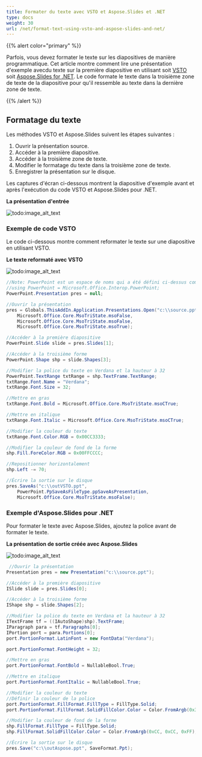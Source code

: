 ```yaml
---
title: Formater du texte avec VSTO et Aspose.Slides et .NET
type: docs
weight: 30
url: /net/format-text-using-vsto-and-aspose-slides-and-net/
---
```


{{% alert color="primary" %}} 

Parfois, vous devez formater le texte sur les diapositives de manière programmatique. Cet article montre comment lire une présentation d'exemple avecdu texte sur la première diapositive en utilisant soit [VSTO](/slides/net/format-text-using-vsto-and-aspose-slides-and-net/) soit [Aspose.Slides for .NET](/slides/net/format-text-using-vsto-and-aspose-slides-and-net/). Le code formate le texte dans la troisième zone de texte de la diapositive pour qu'il ressemble au texte dans la dernière zone de texte.

{{% /alert %}} 
## **Formatage du texte**
Les méthodes VSTO et Aspose.Slides suivent les étapes suivantes :

1. Ouvrir la présentation source.
1. Accéder à la première diapositive.
1. Accéder à la troisième zone de texte.
1. Modifier le formatage du texte dans la troisième zone de texte.
1. Enregistrer la présentation sur le disque.

Les captures d'écran ci-dessous montrent la diapositive d'exemple avant et après l'exécution du code VSTO et Aspose.Slides pour .NET.

**La présentation d'entrée** 

![todo:image_alt_text](format-text-using-vsto-and-aspose-slides-and-net_1.png)
### **Exemple de code VSTO**
Le code ci-dessous montre comment reformater le texte sur une diapositive en utilisant VSTO.

**Le texte reformaté avec VSTO** 

![todo:image_alt_text](format-text-using-vsto-and-aspose-slides-and-net_2.png)



```c#
//Note: PowerPoint est un espace de noms qui a été défini ci-dessus comme ceci
//using PowerPoint = Microsoft.Office.Interop.PowerPoint;
PowerPoint.Presentation pres = null;

//Ouvrir la présentation
pres = Globals.ThisAddIn.Application.Presentations.Open("c:\\source.ppt",
	Microsoft.Office.Core.MsoTriState.msoFalse,
	Microsoft.Office.Core.MsoTriState.msoFalse,
	Microsoft.Office.Core.MsoTriState.msoTrue);

//Accéder à la première diapositive
PowerPoint.Slide slide = pres.Slides[1];

//Accéder à la troisième forme
PowerPoint.Shape shp = slide.Shapes[3];

//Modifier la police du texte en Verdana et la hauteur à 32
PowerPoint.TextRange txtRange = shp.TextFrame.TextRange;
txtRange.Font.Name = "Verdana";
txtRange.Font.Size = 32;

//Mettre en gras
txtRange.Font.Bold = Microsoft.Office.Core.MsoTriState.msoCTrue;

//Mettre en italique
txtRange.Font.Italic = Microsoft.Office.Core.MsoTriState.msoCTrue;

//Modifier la couleur du texte
txtRange.Font.Color.RGB = 0x00CC3333;

//Modifier la couleur de fond de la forme
shp.Fill.ForeColor.RGB = 0x00FFCCCC;

//Repositionner horizontalement
shp.Left -= 70;

//Écrire la sortie sur le disque
pres.SaveAs("c:\\outVSTO.ppt",
	PowerPoint.PpSaveAsFileType.ppSaveAsPresentation,
	Microsoft.Office.Core.MsoTriState.msoFalse);
```




### **Exemple d'Aspose.Slides pour .NET**
Pour formater le texte avec Aspose.Slides, ajoutez la police avant de formater le texte.

**La présentation de sortie créée avec Aspose.Slides** 

![todo:image_alt_text](format-text-using-vsto-and-aspose-slides-and-net_3.png)



```c#
 //Ouvrir la présentation
Presentation pres = new Presentation("c:\\source.ppt");

//Accéder à la première diapositive
ISlide slide = pres.Slides[0];

//Accéder à la troisième forme
IShape shp = slide.Shapes[2];

//Modifier la police du texte en Verdana et la hauteur à 32
ITextFrame tf = ((IAutoShape)shp).TextFrame;
IParagraph para = tf.Paragraphs[0];
IPortion port = para.Portions[0];
port.PortionFormat.LatinFont = new FontData("Verdana");

port.PortionFormat.FontHeight = 32;

//Mettre en gras
port.PortionFormat.FontBold = NullableBool.True;

//Mettre en italique
port.PortionFormat.FontItalic = NullableBool.True;

//Modifier la couleur du texte
//Définir la couleur de la police
port.PortionFormat.FillFormat.FillType = FillType.Solid;
port.PortionFormat.FillFormat.SolidFillColor.Color = Color.FromArgb(0x33, 0x33, 0xCC);

//Modifier la couleur de fond de la forme
shp.FillFormat.FillType = FillType.Solid;
shp.FillFormat.SolidFillColor.Color = Color.FromArgb(0xCC, 0xCC, 0xFF);

//Écrire la sortie sur le disque
pres.Save("c:\\outAspose.ppt", SaveFormat.Ppt);
```